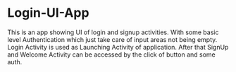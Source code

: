 # Login-UI-App
This is an app showing UI of login and signup activities.
With some basic level Authentication which just take care of input areas not being empty.
Login Activity is used as Launching Activity of application.
After that SignUp and Welcome Activity can be accessed by the click of button and some auth.
